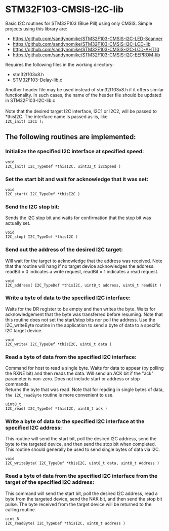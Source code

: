 # STM32F103-CMSIS-I2C-lib
Basic I2C routines for STM32F103 (Blue Pill) using only CMSIS. Simple projects using this library are:
+ https://github.com/sandynomike/STM32F103-CMSIS-I2C-LED-Scanner
+ https://github.com/sandynomike/STM32F103-CMSIS-I2C-LCD-lib
+ https://github.com/sandynomike/STM32F103-CMSIS-I2C-LCD-AHT10
+ https://github.com/sandynomike/STM32F103-CMSIS-I2C-EEPROM-lib


Requires the following files in the working directory:
+ stm32f103x8.h
+ STM32F103-Delay-lib.c

Another header file may be used instead of stm32f103x8.h if it offers similar functionality. In such cases, the name of the header file should be updated in STM32F103-I2C-lib.c<br>
<br>
Note that the desired target I2C interface, I2C1 or I2C2, will be passed to *thisI2C. The interface name is passed as-is, like<br> `I2C_init( I2C1 );`<br>
## The following routines are implemented:<br>

### Initialize the specified I2C interface at specified speed:
```
void
I2C_init( I2C_TypeDef *thisI2C, uint32_t i2cSpeed )
```
### Set the start bit and wait for acknowledge that it was set:
```
void
I2C_start( I2C_TypeDef *thisI2C )
``` 

### Send the I2C stop bit:
Sends the I2C stop bit and waits for confirmation that the stop bit was actually set.
```
void
I2C_stop( I2C_TypeDef *thisI2C )
```

### Send out the address of the desired I2C target:
Will wait for the target to acknowledge that the address was received.
Note that the routine will hang if no target device acknowledges the address.<br>
readBit = 0 indicates a write request, readBit = 1 indicates a read request.
```
void
I2C_address( I2C_TypeDef *thisI2C, uint8_t address, uint8_t readBit )
```

### Write a byte of data to the specified I2C interface:
Waits for the DR register to be empty and then writes the byte. Waits for acknowledgement that the
byte was transferred before resuming. Note that this routine does not
set the start/stop bits nor poll the address. Use the I2C_writeByte routine in the application
to send a byte of data to a specific I2C target device.
```
void
I2C_write( I2C_TypeDef *thisI2C, uint8_t data )
```

### Read a byte of data from the specified I2C interface:
Command for host to read a single byte. Waits for data to appear (by polling the RXNE bit) and then reads the data.
Will send an ACK bit if the "ack" parameter is non-zero. Does not include start or address or stop commands.<br>
Returns the byte that was read. Note that for reading in single bytes of data, `the I2C_readByte` routine is more
convenient to use.
```
uint8_t
I2C_read( I2C_TypeDef *thisI2C, uint8_t ack )
```
### Write a byte of data to the specified I2C interface at the specified I2C address:
This routine will send the start bit, poll the desired I2C address, send the byte to the targeted device,
and then send the stop bit when completed. This routine should generally be used to send single bytes of
data via I2C.
```
void
I2C_writeByte( I2C_TypeDef *thisI2C, uint8_t data, uint8_t Address )
```

### Read a byte of data from the specified I2C interface from the target of the specified I2C address:
This command will send the start bit, poll the desired I2C address, read a byte from the targeted device,
send the NAK bit, and then send the stop bit pulse. The byte received from the target device will be returned
to the calling routine.
```
uint_8
I2C_readByte( I2C_TypeDef *thisI2C, uint8_t address )
```
